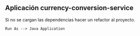 ## Aplicación currency-conversion-service

Si no se cargan las dependencias hacer un refactor al proyecto.

```
Run As --> Java Application
```